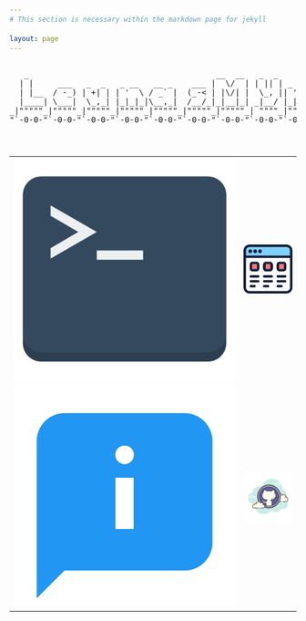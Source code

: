 ```yaml
---
# This section is necessary within the markdown page for jekyll

layout: page
---
```

<!-- I would like to tab and indent my html elements, but markdown takes spaces and tabs as syntax -->
<html>
<head>
<!-- My CSS stylesheet -->
<link rel="stylesheet" href="styles.css">
<script src=""></script>
</head>

<header>
<!-- Ascii Text of my name backwards on top of a train design -->
<div>
<pre><center>
   _                                       __  __   _  _           _     _     
  | |     ___   _  _   _ __   __ _    ___ |  \/  | | || | _ __    (_)   | |__  
  | |__  / -_) | +| | | '  \ / _` |  (_-< | |\/| |  \_, || '  \   | |   | / /  
  |____| \___|  \_,_| |_|_|_|\__,_|  /__/_|_|__|_| _|__/ |_|_|_| _|_|_  |_\_\  
_|"""""_|"""""_|"""""_|"""""_|"""""_|"""""_|"""""_| """"_|"""""_|"""""_|"""""| 
"`-0-0-"`-0-0-"`-0-0-"`-0-0-"`-0-0-"`-0-0-"`-0-0-"`-0-0-"`-0-0-"`-0-0-"`-0-0-' 
</center></pre>
</div>
</header>

<body>
<!-- Table to hold images that will also be links -->
<table>
<!-- First row will offer the main content which would be the blogs and the jquery terminal aspect -->
<tr>
<td>
<a href="https://leumasmymik.github.io/terminal">
<img src="https://raw.githubusercontent.com/LeumasMymik/LeumasMymik.github.io/master/docs/myPics/terminal-icon.png" alt="terminal icon" class="scaled">
</a>
</td>

<td>
<a href="https://leumasmymik.github.io/blogs">
<img src="https://raw.githubusercontent.com/LeumasMymik/LeumasMymik.github.io/master/docs/myPics/blog.png" alt="blog icon" class="scale">
</a>
</td>
</tr>

<!-- Second row will hold the about page and a hyperlink to my github page -->
<tr>
<td>
<a href="https://leumasmymik.github.io/about">
<img src="https://raw.githubusercontent.com/LeumasMymik/LeumasMymik.github.io/master/docs/myPics/about.png" alt="about icon" class="scaled">
</a>
</td>

<td>
<a href="https://github.com/LeumasMymik">
<img src="https://raw.githubusercontent.com/LeumasMymik/LeumasMymik.github.io/master/docs/myPics/github.png" alt="github icon" class="scaled">
</a>
</td>
</tr>
</table>
</body>
</html>
